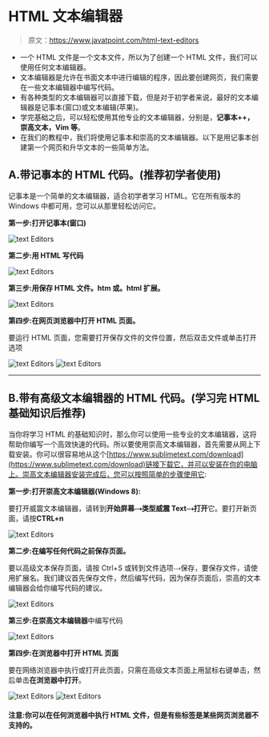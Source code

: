# HTML 文本编辑器

> 原文：<https://www.javatpoint.com/html-text-editors>

*   一个 HTML 文件是一个文本文件，所以为了创建一个 HTML 文件，我们可以使用任何文本编辑器。
*   文本编辑器是允许在书面文本中进行编辑的程序，因此要创建网页，我们需要在一些文本编辑器中编写代码。
*   有各种类型的文本编辑器可以直接下载，但是对于初学者来说，最好的文本编辑器是记事本(窗口)或文本编辑(苹果)。
*   学完基础之后，可以轻松使用其他专业的文本编辑器，分别是，**记事本++，崇高文本，Vim 等**。
*   在我们的教程中，我们将使用记事本和崇高的文本编辑器。以下是用记事本创建第一个网页和升华文本的一些简单方法。

## A.带记事本的 HTML 代码。(推荐初学者使用)

记事本是一个简单的文本编辑器，适合初学者学习 HTML。它在所有版本的 Windows 中都可用，您可以从那里轻松访问它。

**第一步:打开记事本(窗口)**

![text Editors](img/c21c99826ca6f0fdef219957010fe0e2.png)

**第二步:用 HTML 写代码**

![text Editors](img/b1cae80092ffcfb22f8cffccaf0588fc.png)

**第三步:用保存 HTML 文件。htm 或。html 扩展。**

![text Editors](img/a0637bbef4aea33535ce857320896d7c.png)

**第四步:在网页浏览器中打开 HTML 页面。**

要运行 HTML 页面，您需要打开保存文件的文件位置，然后双击文件或单击打开选项

![text Editors](img/5e372a9cbcf228c73039c34427f40873.png)
![text Editors](img/5fcbcd5eecae2eb671e1641f030e2402.png)

* * *

## B.带有高级文本编辑器的 HTML 代码。(学习完 HTML 基础知识后推荐)

当你将学习 HTML 的基础知识时，那么你可以使用一些专业的文本编辑器，这将帮助你编写一个高效快速的代码。所以要使用崇高文本编辑器，首先需要从网上下载安装。你可以很容易地从这个[https://www.sublimetext.com/download](https://www.sublimetext.com/download)链接下载它，并可以安装在你的电脑上。崇高文本编辑器安装完成后，您可以按照简单的步骤使用它:

**第一步:打开崇高文本编辑器(Windows 8):**

要打开威震文本编辑器，请转到**开始屏幕⤏类型威震 Text⤏打开**它。要打开新页面，请按**CTRL+n**

![text Editors](img/09e77bc3acc4110a284ccbac76e7c34b.png)

**第二步:在编写任何代码之前保存页面。**

要以高级文本保存页面，请按 Ctrl+S 或转到文件选项⤏保存，要保存文件，请使用扩展名。我们建议首先保存文件，然后编写代码，因为保存页面后，崇高的文本编辑器会给你编写代码的建议。

![text Editors](img/909a319316463f1e715cb0c1894902c9.png)

**第三步:在崇高文本编辑器**中编写代码

![text Editors](img/eb52953d6102cda3f270c4367d42fbe5.png)

**第四步:在浏览器中打开 HTML 页面**

要在网络浏览器中执行或打开此页面，只需在高级文本页面上用鼠标右键单击，然后单击**在浏览器中打开**。

![text Editors](img/d39955cb88ff765ecc93c7cb8dfe4efa.png)
![text Editors](img/f11662dd2c5ffce59dbeb23728f91af4.png)

#### 注意:你可以在任何浏览器中执行 HTML 文件，但是有些标签是某些网页浏览器不支持的。